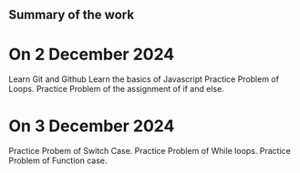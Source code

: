 ## Summary of the work 

# On 2 December 2024
Learn Git and Github
Learn the basics of Javascript
Practice Problem of Loops.
Practice Problem of the assignment of if and else.

# On 3 December 2024
Practice Probem of Switch Case.
Practice Problem of While loops. 
Practice Problem of Function case.


